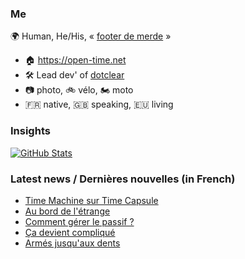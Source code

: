 ### Me

🌍 Human, He/His, « [footer de merde](https://open-time.net/post/2013/07/17/La-veritable-histoire-du-Footer-de-merde-) » 
* 🏠 https://open-time.net 
* 🛠️ Lead dev' of [dotclear](https://git.dotclear.org/dev/dotclear)
* 📷 photo, 🚲 vélo, 🏍️ moto 
* 🇫🇷 native, 🇬🇧 speaking, 🇪🇺 living

### Insights

[![GitHub Stats](https://github-readme-stats-sigma-five.vercel.app/api?username=franck-paul)](https://github.com/franck-paul)

### Latest news / Dernières nouvelles (in French)

<!-- BLOG-POST-LIST:START -->
- [Time Machine sur Time Capsule](https://open-time.net/post/2025/08/07/Time-Machine-sur-Time-Capsule)
- [Au bord de l&#39;étrange](https://open-time.net/post/2025/08/06/Au-bord-de-l-etrange)
- [Comment gérer le passif ?](https://open-time.net/post/2025/08/05/Comment-gerer-le-passif)
- [Ça devient compliqué](https://open-time.net/post/2025/08/04/Ca-devient-complique)
- [Armés jusqu&#39;aux dents](https://open-time.net/post/2025/08/03/Armes-jusqu-aux-dents)
<!-- BLOG-POST-LIST:END -->
